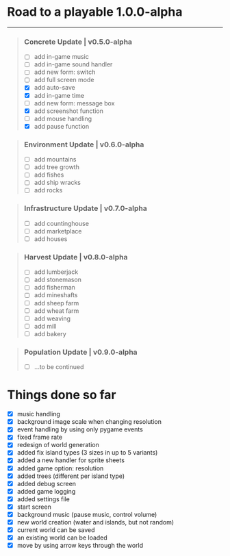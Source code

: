 # Road to a playable 1.0.0-alpha
***
> ### Concrete Update | v0.5.0-alpha
> - [ ] add in-game music
> - [ ] add in-game sound handler
> - [ ] add new form: switch
> - [ ] add full screen mode
> - [x] add auto-save
> - [x] add in-game time
> - [ ] add new form: message box
> - [x] add screenshot function
> - [ ] add mouse handling
> - [x] add pause function

> ### Environment Update | v0.6.0-alpha
> - [ ] add mountains
> - [ ] add tree growth
> - [ ] add fishes
> - [ ] add ship wracks
> - [ ] add rocks

> ### Infrastructure Update | v0.7.0-alpha
> - [ ] add countinghouse
> - [ ] add marketplace
> - [ ] add houses

> ### Harvest Update | v0.8.0-alpha
> - [ ] add lumberjack
> - [ ] add stonemason
> - [ ] add fisherman
> - [ ] add mineshafts
> - [ ] add sheep farm
> - [ ] add wheat farm
> - [ ] add weaving
> - [ ] add mill
> - [ ] add bakery

> ### Population Update | v0.9.0-alpha
> - [ ] ...to be continued

# Things done so far

- [x] music handling
- [x] background image scale when changing resolution
- [x] event handling by using only pygame events
- [x] fixed frame rate
- [x] redesign of world generation
- [x] added fix island types (3 sizes in up to 5 variants)
- [x] added a new handler for sprite sheets
- [x] added game option: resolution
- [x] added trees (different per island type)
- [x] added debug screen
- [x] added game logging
- [x] added settings file
- [x] start screen
- [x] background music (pause music, control volume)
- [x] new world creation (water and islands, but not random)
- [x] current world can be saved
- [x] an existing world can be loaded
- [x] move by using arrow keys through the world